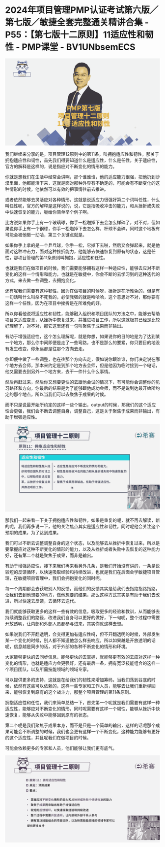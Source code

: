 # 2024年项目管理PMP认证考试第六版／第七版／敏捷全套完整通关精讲合集 - P55：【第七版十二原则】11适应性和韧性 - PMP课堂 - BV1UNbsemECS

![](img/c2fea482d37f133ac203759c934614e7_0.png)

我们继续来分享的是，项目管理12原则中的第11条，叫拥抱适应性和韧性，那关于拥抱适应性和韧性，首先我们得要知道什么是适应性，什么是任性，关于适应性，官方的解释是这样的，说是指应对不断变化的情形的能力。

你就是想我们在生活中经常会讲啊，那个谁谁谁，他的适应能力很强，把他扔到沙漠里面，他都能活下来，这就是面对那种外界有不确定的，可能会有不断变化的这种情形的时候，他依然可以有效的把事情往前去推进。

或者依然能够去灵活应对各种情形，这就是说适应力很强好第二个词叫任性，什么叫任性呢，官方的解释是这样说的，说，它是指吸收冲击的能力，和从挫折或失败中快速恢复的能力，呃给你简单举个例子啊。

比方说如果你手上有一个玻璃球，你手一松啪掉下去会怎么样碎了，对不对，但如果说你手上有一个钢球，你手一松啪掉下去怎么样，杆球不会碎，同时这个地板有可能会被他砸一动哈，第三个关键点就是。

如果你手上拿的是一个乒乓球，你手一松，它掉下去啪，然后又会弹起来，就是他面对这种冲击力，面对这种挫折能力，他能够去快速恢复到原有的状态，这是任性，那项目管理的第11条原则叫拥抱，适应性和任性。

也就是我们在做项目的时候，我们需要能够拥有这样一种适应性，能够去应对不断变化的这样一个情形和能力，也就是在敏捷中，你会不断的去学习到的这种迭代的方式，来去做一些调整，去拥抱变化。

还有呢我们需要有这种韧性，因为在做项目的时候呀，挫折是在所难免的，但是有一句话叫什么叫杀不死我的，必使我强的就是哈哈哈，这个意思对不对，那你要有这样一个任性，因为在项目中挫折是在所难免的好。

所以你看他说将适应性和韧性，能够融入组织和项目团队的方法之中，能够去帮助项目来适应变革，从挫折中恢复过来，并推进项目工作，所以这就极其已经是比较好理解了，对不对，那它这里还有一句叫聚焦于成果而非输出。

有助于增强适应性，这个怎么理解呢，就是你想，如果说你的目的地是为了达到某一个地方，那么你中间即便是走了一些弯路，也不是那么的要紧，你只要目的地没有发生改变，你永远都是往那个方向去走。

你即便中做了一些调整，也在往那个方向去走，假如说你跟谁谁，你们决定说在哪个地方去会师，那本来约定是到那个地方去会师，但是他因为临时接到一个电话，他又需要去到另外一个地方来，去干一件什么什么事情。

然后再赶过来，然后你又想要更快的去跟他会试的情况下，有可能你会调整你的见习路径和方向，你最后的结果是为了能够跟他成功会师，而不是说到达最开始所约定的那个地点，所以当我们可以去聚焦于成果的时候。

而不只是说最开始所约定的这样一些个输出，output的时候，那我们的这个适应性会更强，我们会不断去调整自身，调整自己，这是关于聚焦于成果而非输出，有助于增强适应性。



![](img/c2fea482d37f133ac203759c934614e7_2.png)

那我们一起来看一下关于拥抱适应性和韧性，如果是重复的呢，就不再去解读，新的呢，我们再多说一下，他的关注焦点其实是适应性和韧性，同时呢他会关注这个预期的成果，为了达到成果。

我们可以不断去调整调整自身的这个状态，以及能够去从挫折中恢复过来，所以是要掌握应对这种不断变化的情形的能力，以及从挫折或者失败中去恢复的这种能力好，还有第二个就是聚焦于成果，而非是输出。

有助于增强适应性，接下来我们再来看另外几条，是我们开始没有讲的，一条是说较短的反馈循环，以快速吸取经验和持续改进，也就是我们在后面会学敏捷项目管理，在敏捷项目管理中，我们会拥抱变化的同时呢。

每一个周期都会去获取别人的反馈，而他们的反馈其实是给我们去指路指路指路，让我们去到他想要的地方，做他想要的结果，那么这种方式其实是有助于我们去改进，所以快速去反馈，去循环去迭代。

我们就能够获取更多的这样一些有效的信息，吸取更多的经验和教训，从而能够去持续调整我们的路径，改进我们自身可以更好的做好，下一句呢，整个过程中需要开放透明，让内部和外部人员都参与进来，其实你就这样去想。

如果说我们不开翻透明，会变得更加有适应性吗，但不开翻透明的时候，外部发生某一个变化的时候，别人都不知道他怎么样去响应，所以如果越是开放透明的话呢，信息越是同步的话，对于外部的各种不断变化的情形和环境。

大家能够更快的去同步信息，能够更快的去掌握，就能够更有效的去应对这样一种变化的情形，也就是适应力会更强好，还有最后一条，拥有宽泛技能组合的这样一个项目团队，以及所需技能领域的领域专家。

可以提供更多的支持，这就是在给我们的韧性来增加筹码，当我们荡到谷底的时候，依然有这些可以依赖的，这样一些专家和工作人员，能够去让我们重新弹回来，能够恢复到原有的这个战斗力，那整个项目管理的第11条原则。

拥抱适应性和任性，我们来简单总结一下，首先第一个呢就是我们需要有这样一种适应性，能够应对不断变化的情形，同时呢需要有这样一个韧性，能够从挫折中快速恢复，能够从失败中能够回到原有的状态。

第二个呢是我们聚焦于成果本身，而不是只是一个简单的输出，这样的话呢那个成果可能会不断调整的时候，我们也会更有这样一个不断变化，这种能力能够有更好的这个适应性，并且呢我们在做项目的时候。

可能会依赖更多的专家和人员，他们能够让我们更有底气。

![](img/c2fea482d37f133ac203759c934614e7_4.png)